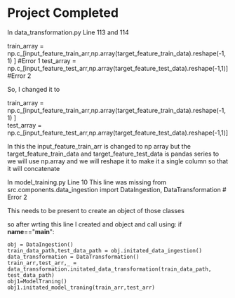 # Project Completed


In data_transformation.py
Line 113 and 114

train_array = np.c_[input_feature_train_arr,np.array(target_feature_train_data).reshape(-1, 1) ] #Error 1
test_array = np.c_[input_feature_test_arr,np.array(target_feature_test_data).reshape(-1,1)] #Error 2

So, I changed it to

train_array = np.c_[input_feature_train_arr,np.array(target_feature_train_data).reshape(-1, 1) ]  
test_array = np.c_[input_feature_test_arr,np.array(target_feature_test_data).reshape(-1,1)] 

In this the input_feature_train_arr is changed to np array but the target_feature_train_data and target_feature_test_data is pandas series to we will use np.array and we will reshape it to make it a single column so that it will concatenate

In model_training.py
Line 10
This line was missing
from src.components.data_ingestion import DataIngestion, DataTransformation  # Error 2

This needs to be present to create an object of those classes

so after wrting this line I created and object and call using:
if __name__=="__main__":

    obj = DataIngestion()
    train_data_path,test_data_path = obj.initated_data_ingestion()
    data_transformation = DataTransformation()
    train_arr,test_arr,_ = data_transformation.initated_data_transformation(train_data_path, test_data_path)
    obj1=ModelTraning()
    obj1.initated_model_traning(train_arr,test_arr)



